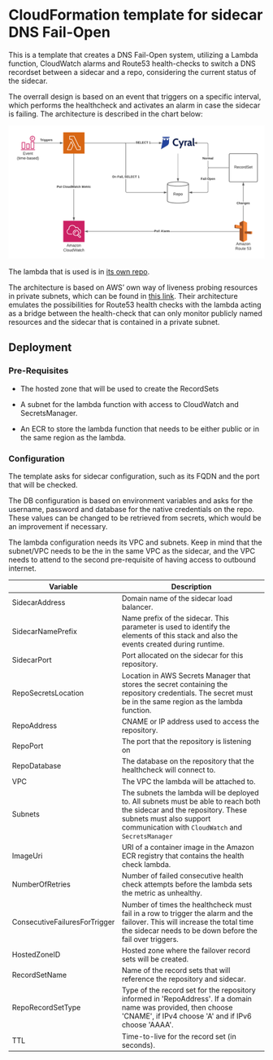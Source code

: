 # CloudFormation template for sidecar DNS Fail-Open

This is a template that creates a DNS Fail-Open system, utilizing a Lambda function, CloudWatch alarms and Route53 health-checks to
switch a DNS recordset between a sidecar and a repo, considering the current status of the sidecar.

The overrall design is based on an event that triggers on a specific interval, which performs the healthcheck and activates
an alarm in case the sidecar is failing. The architecture is described in the chart below:

![Architectural Chart](./img/chart.png)

The lambda that is used is in [its own repo](https://github.com/cyralinc/health-check-aws).

The architecture is based on AWS’ own way of liveness probing resources in private subnets, which can be found in [this link](https://aws.amazon.com/blogs/networking-and-content-delivery/performing-route-53-health-checks-on-private-resources-in-a-vpc-with-aws-lambda-and-amazon-cloudwatch/).
Their architecture emulates the possibilities for Route53 health checks with the lambda acting as a bridge between the health-check that can only monitor publicly named resources and the sidecar that is contained in a private subnet.


## Deployment

### Pre-Requisites
- The hosted zone that will be used to create the RecordSets

- A subnet for the lambda function with access to CloudWatch and SecretsManager.

- An ECR to store the lambda function that needs to be either public or in the same region as the lambda.

### Configuration

The template asks for sidecar configuration, such as its FQDN and the port that will be checked.

The DB configuration is based on environment variables and asks for the username, password and database for the native credentials on the repo. These values can be changed to be retrieved from secrets, which would be an improvement if necessary.

The lambda configuration needs its VPC and subnets. Keep in mind that the subnet/VPC needs to be the in the same VPC as the sidecar, and the VPC needs to attend to the second pre-requisite of having access to outbound internet.

| Variable                      | Description                                                                                                                                                                                             |
| ---                           | ---                                                                                                                                                                                                     |
| SidecarAddress                | Domain name of the sidecar load balancer.                                                                                                                                                               |
| SidecarNamePrefix             | Name prefix of the sidecar. This parameter is used to identify the elements of this stack and also the events created during runtime.                                                                   |
| SidecarPort                   | Port allocated on the sidecar for this repository.                                                                                                                                                      |
| RepoSecretsLocation           | Location in AWS Secrets Manager that stores the secret containing the repository credentials. The secret must be in the same region as the lambda function.                                             |
| RepoAddress                   | CNAME or IP address used to access the repository.                                                                                                                                                      |
| RepoPort                      | The port that the repository is listening on                                                                                                                                                            |
| RepoDatabase                  | The database on the repository that the healthcheck will connect to.                                                                                                                                    |
| VPC                           | The VPC the lambda will be attached to.                                                                                                                                                                 |
| Subnets                       | The subnets the lambda will be deployed to. All subnets must be able to reach both the sidecar and the repository. These subnets must also support communication with `CloudWatch` and `SecretsManager` |
| ImageUri                      | URI of a container image in the Amazon ECR registry that contains the health check lambda.                                                                                                              |
| NumberOfRetries               | Number of failed consecutive health check attempts before the lambda sets the metric as unhealthy.                                                                                                      |
| ConsecutiveFailuresForTrigger | Number of times the healthcheck must fail in a row to trigger the alarm and the failover. This will increase the total time the sidecar needs to be down before the fail over triggers.                 |
| HostedZoneID                  | Hosted zone where the failover record sets will be created.                                                                                                                                             |
| RecordSetName                 | Name of the record sets that will reference the repository and sidecar.                                                                                                                                 |
| RepoRecordSetType             | Type of the record set for the repository informed in 'RepoAddress'. If a domain name was provided, then choose 'CNAME', if IPv4 choose 'A' and if IPv6 choose 'AAAA'.                                  |
| TTL                           | Time-to-live for the record set (in seconds).                                                                                                                                                           |
